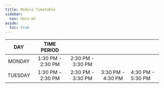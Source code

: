 ```yaml
---
title: Module Timetable
sidebar:
  nav: docs-en
aside:
  toc: true
---
```


|   DAY   |        TIME  PERIOD     |                   |                   |                   |
|:-------:|:-----------------:|:-----------------:|:-----------------:|-------------------|
| MONDAY  | 1:30 PM - 2:30 PM | 2:30 PM - 3:30 PM |                   |                   |
| TUESDAY | 1:30 PM - 2:30 PM | 2:30 PM - 3:30 PM | 3:30 PM - 4:30 PM | 4:30 PM - 5:30 PM |